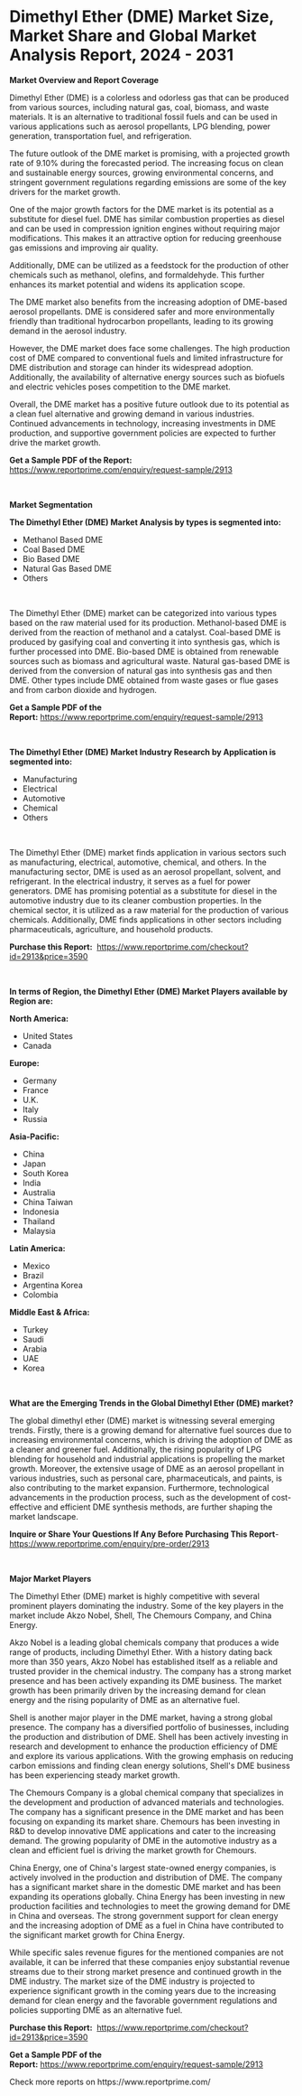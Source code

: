 <p><h1>Dimethyl Ether (DME) Market Size, Market Share and Global Market Analysis Report, 2024 - 2031</h1></p><p><strong>Market Overview and Report Coverage</strong></p>
<p><p>Dimethyl Ether (DME) is a colorless and odorless gas that can be produced from various sources, including natural gas, coal, biomass, and waste materials. It is an alternative to traditional fossil fuels and can be used in various applications such as aerosol propellants, LPG blending, power generation, transportation fuel, and refrigeration.</p><p>The future outlook of the DME market is promising, with a projected growth rate of 9.10% during the forecasted period. The increasing focus on clean and sustainable energy sources, growing environmental concerns, and stringent government regulations regarding emissions are some of the key drivers for the market growth.</p><p>One of the major growth factors for the DME market is its potential as a substitute for diesel fuel. DME has similar combustion properties as diesel and can be used in compression ignition engines without requiring major modifications. This makes it an attractive option for reducing greenhouse gas emissions and improving air quality.</p><p>Additionally, DME can be utilized as a feedstock for the production of other chemicals such as methanol, olefins, and formaldehyde. This further enhances its market potential and widens its application scope.</p><p>The DME market also benefits from the increasing adoption of DME-based aerosol propellants. DME is considered safer and more environmentally friendly than traditional hydrocarbon propellants, leading to its growing demand in the aerosol industry.</p><p>However, the DME market does face some challenges. The high production cost of DME compared to conventional fuels and limited infrastructure for DME distribution and storage can hinder its widespread adoption. Additionally, the availability of alternative energy sources such as biofuels and electric vehicles poses competition to the DME market.</p><p>Overall, the DME market has a positive future outlook due to its potential as a clean fuel alternative and growing demand in various industries. Continued advancements in technology, increasing investments in DME production, and supportive government policies are expected to further drive the market growth.</p></p>
<p><strong>Get a Sample PDF of the Report:</strong> <a href="https://www.reportprime.com/enquiry/request-sample/2913">https://www.reportprime.com/enquiry/request-sample/2913</a></p>
<p>&nbsp;</p>
<p><strong>Market Segmentation</strong></p>
<p><strong>The Dimethyl Ether (DME) Market Analysis by types is segmented into:</strong></p>
<p><ul><li>Methanol Based DME</li><li>Coal Based DME</li><li>Bio Based DME</li><li>Natural Gas Based DME</li><li>Others</li></ul></p>
<p>&nbsp;</p>
<p><p>The Dimethyl Ether (DME) market can be categorized into various types based on the raw material used for its production. Methanol-based DME is derived from the reaction of methanol and a catalyst. Coal-based DME is produced by gasifying coal and converting it into synthesis gas, which is further processed into DME. Bio-based DME is obtained from renewable sources such as biomass and agricultural waste. Natural gas-based DME is derived from the conversion of natural gas into synthesis gas and then DME. Other types include DME obtained from waste gases or flue gases and from carbon dioxide and hydrogen.</p></p>
<p><strong>Get a Sample PDF of the Report:</strong>&nbsp;<a href="https://www.reportprime.com/enquiry/request-sample/2913">https://www.reportprime.com/enquiry/request-sample/2913</a></p>
<p>&nbsp;</p>
<p><strong>The Dimethyl Ether (DME) Market Industry Research by Application is segmented into:</strong></p>
<p><ul><li>Manufacturing</li><li>Electrical</li><li>Automotive</li><li>Chemical</li><li>Others</li></ul></p>
<p>&nbsp;</p>
<p><p>The Dimethyl Ether (DME) market finds application in various sectors such as manufacturing, electrical, automotive, chemical, and others. In the manufacturing sector, DME is used as an aerosol propellant, solvent, and refrigerant. In the electrical industry, it serves as a fuel for power generators. DME has promising potential as a substitute for diesel in the automotive industry due to its cleaner combustion properties. In the chemical sector, it is utilized as a raw material for the production of various chemicals. Additionally, DME finds applications in other sectors including pharmaceuticals, agriculture, and household products.</p></p>
<p><strong>Purchase this Report:</strong>&nbsp; <a href="https://www.reportprime.com/checkout?id=2913&price=3590">https://www.reportprime.com/checkout?id=2913&price=3590</a></p>
<p>&nbsp;</p>
<p><strong>In terms of Region, the Dimethyl Ether (DME) Market Players available by Region are:</strong></p>
<p>
    <p> <strong> North America: </strong>
        <ul>
            <li>United States</li>
            <li>Canada</li>
        </ul>
        </p> 
    <p> <strong> Europe: </strong>
        <ul>
            <li>Germany</li>
            <li>France</li>
            <li>U.K.</li>
            <li>Italy</li>
            <li>Russia</li>
        </ul>
        </p> 
    <p> <strong> Asia-Pacific: </strong>
        <ul>
            <li>China</li>
            <li>Japan</li>
            <li>South Korea</li>
            <li>India</li>
            <li>Australia</li>
            <li>China Taiwan</li>
            <li>Indonesia</li>
            <li>Thailand</li>
            <li>Malaysia</li>
        </ul>
        </p> 
    <p> <strong> Latin America: </strong>
        <ul>
            <li>Mexico</li>
            <li>Brazil</li>
            <li>Argentina Korea</li>
            <li>Colombia</li>
        </ul>
        </p> 
    <p> <strong> Middle East & Africa: </strong>
        <ul>
            <li>Turkey</li>
            <li>Saudi</li>
            <li>Arabia</li>
            <li>UAE</li>
            <li>Korea</li>
        </ul>
    </p>
    </p>
<p>&nbsp;</p>
<p><strong>What are the Emerging Trends in the Global Dimethyl Ether (DME) market?</strong></p>
<p><p>The global dimethyl ether (DME) market is witnessing several emerging trends. Firstly, there is a growing demand for alternative fuel sources due to increasing environmental concerns, which is driving the adoption of DME as a cleaner and greener fuel. Additionally, the rising popularity of LPG blending for household and industrial applications is propelling the market growth. Moreover, the extensive usage of DME as an aerosol propellant in various industries, such as personal care, pharmaceuticals, and paints, is also contributing to the market expansion. Furthermore, technological advancements in the production process, such as the development of cost-effective and efficient DME synthesis methods, are further shaping the market landscape.</p></p>
<p><strong>Inquire or Share Your Questions If Any Before Purchasing This Report</strong>- <a href="https://www.reportprime.com/enquiry/pre-order/2913">https://www.reportprime.com/enquiry/pre-order/2913</a></p>
<p>&nbsp;</p>
<p><strong>Major Market Players</strong></p>
<p><p>The Dimethyl Ether (DME) market is highly competitive with several prominent players dominating the industry. Some of the key players in the market include Akzo Nobel, Shell, The Chemours Company, and China Energy.</p><p>Akzo Nobel is a leading global chemicals company that produces a wide range of products, including Dimethyl Ether. With a history dating back more than 350 years, Akzo Nobel has established itself as a reliable and trusted provider in the chemical industry. The company has a strong market presence and has been actively expanding its DME business. The market growth has been primarily driven by the increasing demand for clean energy and the rising popularity of DME as an alternative fuel.</p><p>Shell is another major player in the DME market, having a strong global presence. The company has a diversified portfolio of businesses, including the production and distribution of DME. Shell has been actively investing in research and development to enhance the production efficiency of DME and explore its various applications. With the growing emphasis on reducing carbon emissions and finding clean energy solutions, Shell's DME business has been experiencing steady market growth.</p><p>The Chemours Company is a global chemical company that specializes in the development and production of advanced materials and technologies. The company has a significant presence in the DME market and has been focusing on expanding its market share. Chemours has been investing in R&D to develop innovative DME applications and cater to the increasing demand. The growing popularity of DME in the automotive industry as a clean and efficient fuel is driving the market growth for Chemours.</p><p>China Energy, one of China's largest state-owned energy companies, is actively involved in the production and distribution of DME. The company has a significant market share in the domestic DME market and has been expanding its operations globally. China Energy has been investing in new production facilities and technologies to meet the growing demand for DME in China and overseas. The strong government support for clean energy and the increasing adoption of DME as a fuel in China have contributed to the significant market growth for China Energy.</p><p>While specific sales revenue figures for the mentioned companies are not available, it can be inferred that these companies enjoy substantial revenue streams due to their strong market presence and continued growth in the DME industry. The market size of the DME industry is projected to experience significant growth in the coming years due to the increasing demand for clean energy and the favorable government regulations and policies supporting DME as an alternative fuel.</p></p>
<p><strong>Purchase this Report:</strong>&nbsp;&nbsp;<a href="https://www.reportprime.com/checkout?id=2913&price=3590">https://www.reportprime.com/checkout?id=2913&price=3590</a></p>
<p></p>
<p><strong>Get a Sample PDF of the Report:</strong>&nbsp;<a href="https://www.reportprime.com/enquiry/request-sample/2913">https://www.reportprime.com/enquiry/request-sample/2913</a></p>
<p>Check more reports on https://www.reportprime.com/</p>